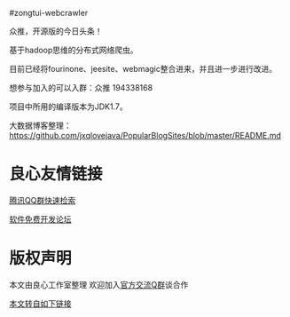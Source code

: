#zongtui-webcrawler

众推，开源版的今日头条！

基于hadoop思维的分布式网络爬虫。

目前已经将fourinone、jeesite、webmagic整合进来，并且进一步进行改进。

想参与加入的可以入群：众推 194338168

项目中所用的编译版本为JDK1.7。

大数据博客整理：
https://github.com/jxqlovejava/PopularBlogSites/blob/master/README.md



 # 良心友情链接

[腾讯QQ群快速检索](http://u.720life.cn/s/8cf73f7c)

[软件免费开发论坛](http://u.720life.cn/s/bbb01dc0)

# 版权声明 

本文由良心工作室整理 欢迎加入[官方交流Q群](https://u.720life.cn/s/f2316816)谈合作

[本文转自如下链接](http://u.720life.cn/g/2e71d0f0a5c601172267ba20d3a43c6e9ee63c6a338ee7ad19329370727ef22fe42657f2d3569d7dfa1d5d9136e90c76fdf4871f41810e7c2f303a1f7313e7671afc90fb07c88b44860d3a4ce38599c1)
